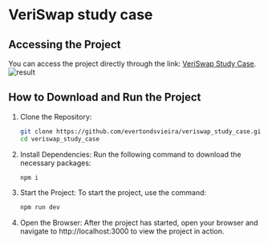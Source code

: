# VeriSwap study case

## Accessing the Project

You can access the project directly through the link: [VeriSwap Study Case](https://veriswap-study-case.vercel.app/).
![result](https://i.imgur.com/yFxa6Oa.png)

## How to Download and Run the Project
1. Clone the Repository:
	```bash
	git clone https://github.com/evertondsvieira/veriswap_study_case.git
	cd veriswap_study_case
2. Install Dependencies: Run the following command to download the necessary packages:
	```bash
	npm i
3. Start the Project: To start the project, use the command:
	```bash
	npm run dev
4. Open the Browser: After the project has started, open your browser and navigate to http://localhost:3000 to view the project in action.
